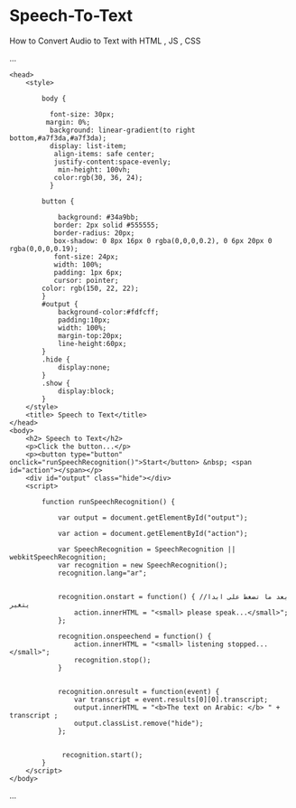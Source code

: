 # Speech-To-Text
How to Convert Audio to Text with HTML , JS , CSS



...


<!doctype html>
	<head>
		<style>
		
			body {
			   
              font-size: 30px;
             margin: 0%;
              background: linear-gradient(to right bottom,#a7f3da,#a7f3da);
              display: list-item;
               align-items: safe center;
               justify-content:space-evenly;
                min-height: 100vh;
               color:rgb(30, 36, 24);
              }
			
			button {
			  
				background: #34a9bb;
               border: 2px solid #555555;   
               border-radius: 20px;
			   box-shadow: 0 8px 16px 0 rgba(0,0,0,0.2), 0 6px 20px 0 rgba(0,0,0,0.19);
			   font-size: 24px;
			   width: 100%;
			   padding: 1px 6px;
               cursor: pointer;
            color: rgb(150, 22, 22);
			}
			#output {
			    background-color:#fdfcff;
			    padding:10px;
			    width: 100%;
			    margin-top:20px;
			    line-height:60px;
			}
			.hide {
			    display:none;
			}
			.show {
			    display:block;
			}
		</style>
		<title> Speech to Text</title>
	</head>
	<body>
		<h2> Speech to Text</h2>
        <p>Click the button...</p>
        <p><button type="button" onclick="runSpeechRecognition()">Start</button> &nbsp; <span id="action"></span></p>
        <div id="output" class="hide"></div>
		<script>
			
		    function runSpeechRecognition() {
		        
		        var output = document.getElementById("output");
		      
		        var action = document.getElementById("action");
                
                var SpeechRecognition = SpeechRecognition || webkitSpeechRecognition;
                var recognition = new SpeechRecognition();
				recognition.lang="ar";
            
                
                recognition.onstart = function() { //بعد ما تضغط على ابدا يتغير 
                    action.innerHTML = "<small> please speak...</small>";
                };
                
                recognition.onspeechend = function() {
                    action.innerHTML = "<small> listening stopped...</small>";
                    recognition.stop();
                }
              
                
                recognition.onresult = function(event) {
                    var transcript = event.results[0][0].transcript;
                    output.innerHTML = "<b>The text on Arabic: </b> " + transcript ;
                    output.classList.remove("hide");
                };
              
                 
                 recognition.start();
	        }
		</script>
	</body>
</html>
...
